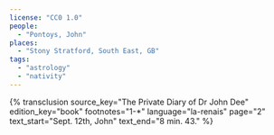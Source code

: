 ```yaml
---
license: "CC0 1.0"
people:
  - "Pontoys, John"
places:
  - "Stony Stratford, South East, GB"
tags:
  - "astrology"
  - "nativity"
---
```

{% transclusion
  source_key="The Private Diary of Dr John Dee"
  edition_key="book"
  footnotes="1-*"
  language="la-renais"
  page="2"
  text_start="Sept. 12th, John"
  text_end="8 min. 43."
%}
